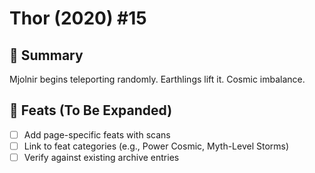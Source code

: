# Thor (2020) #15

## 📖 Summary
Mjolnir begins teleporting randomly. Earthlings lift it. Cosmic imbalance.

## 🔹 Feats (To Be Expanded)
- [ ] Add page-specific feats with scans
- [ ] Link to feat categories (e.g., Power Cosmic, Myth-Level Storms)
- [ ] Verify against existing archive entries